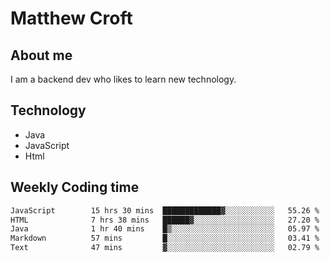 # Matthew Croft

## About me
I am a backend dev who likes to learn new technology. 

## Technology
- Java
- JavaScript
- Html

## Weekly Coding time
<!--START_SECTION:waka-->

```txt
JavaScript        15 hrs 30 mins  █████████████▓░░░░░░░░░░░   55.26 %
HTML              7 hrs 38 mins   ██████▓░░░░░░░░░░░░░░░░░░   27.20 %
Java              1 hr 40 mins    █▒░░░░░░░░░░░░░░░░░░░░░░░   05.97 %
Markdown          57 mins         █░░░░░░░░░░░░░░░░░░░░░░░░   03.41 %
Text              47 mins         ▓░░░░░░░░░░░░░░░░░░░░░░░░   02.79 %
```

<!--END_SECTION:waka-->
